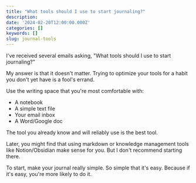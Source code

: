```yaml
---
title: "What tools should I use to start journaling?"
description:
date: '2024-02-20T12:00:00.000Z'
categories: []
keywords: []
slug: journal-tools
---
```


I've received several emails asking, "What tools should I use to start journaling?"

My answer is that it doesn't matter. Trying to optimize your tools for a habit you don't yet have is a fool's errand.

Use the writing space that you're most comfortable with:

- A notebook
- A simple text file
- Your email inbox
- A Word/Google doc

The tool you already know and will reliably use is the best tool.

Later, you might find that using markdown or knowledge management tools like Notion/Obsidian make sense for you. But I don't recommend starting there.

To start, make your journal really simple. So simple that it's easy. Because if it's easy, you're more likely to do it.

